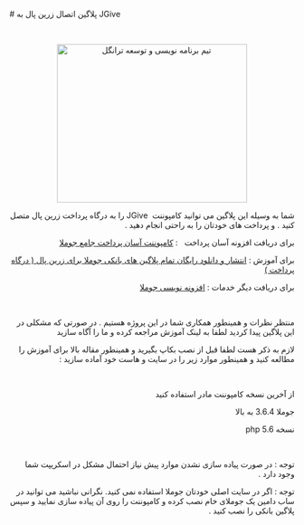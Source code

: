 # پلاگین اتصال زرین پال به JGive
<p> </p>
<p style="text-align: center;"><a title="تیم برنامه نویسی و توسعه ترانگل" href="https://trangell.com/fa/" rel="alternate"><img src="https://trangell.com/images/header-blogo.png" alt="تیم برنامه نویسی و توسعه ترانگل" width="336" height="280" /><br /></a></p>
<p dir="rtl" style="text-align: right;">شما به وسیله این پلاگین می توانید کامپوننت  JGive را به درگاه پرداخت زرین پال متصل کنید . و پرداخت های خودتان را به راحتی انجام دهید .</p>
<p dir="rtl" style="text-align: right;">برای دریافت افزونه آسان پرداخت   : <a title="کامپوننت آسان پرداخت جامع جوملا" href="https://trangell.com/fa/blog/90-کامپوننت-آسان-پرداخت-جامع-جوملا" rel="alternate">کامپوننت آسان پرداخت جامع جوملا</a></p>
<p dir="rtl" style="text-align: right;">برای آموزش : <a title="انتشار و دانلود رایگان تمام پلاگین های بانکی جوملا برای زرین پال ( درگاه پرداخت )" href="https://trangell.com/fa/blog/128-انتشار-و-دانلود-رایگان-تمام-پلاگین-های-بانکی-جوملا-برای-زرین-پال-درگاه-پرداخت">انتشار و دانلود رایگان تمام پلاگین های بانکی جوملا برای زرین پال ( درگاه پرداخت )</a></p>
<p dir="rtl" style="text-align: right;">برای دریافت دیگر خدمات : <a title="افزونه نویسی جوملا" href="https://trangell.com/fa/blog/6-خدمات-افزونه-نویسی" rel="alternate">افزونه نویسی جوملا</a></p>
<p dir="rtl" style="text-align: right;"> </p>
<p dir="rtl" style="text-align: right;">منتظر نظرات و همینطور همکاری شما در این پروژه هستیم . در صورتی که مشکلی در این پلاگین پیدا کردید لطفا به لینک آموزش مراجعه کرده و ما را آگاه سازید</p>
<p dir="rtl" style="text-align: right;">لازم به ذکر هست لطفا قبل از نصب بکاپ بگیرید و همینطور مقاله بالا برای آموزش را مطالعه کنید و همینطور موارد زیر را در سایت و هاست خود آماده سازید :</p>
<p dir="rtl" style="text-align: right;"> </p>
<p dir="rtl" style="text-align: right;">از آخرین نسخه کامپوننت مادر استفاده کنید</p>
<p dir="rtl" style="text-align: right;">جوملا 3.6.4 به بالا</p>
<p dir="rtl" style="text-align: right;">نسخه php 5.6</p>
<p dir="rtl" style="text-align: right;"> </p>
<p dir="rtl" style="text-align: right;">توجه : در صورت پیاده سازی نشدن موارد پیش نیاز احتمال مشکل در اسکریپت شما وجود دارد .</p>
<p dir="rtl" style="text-align: right;">توجه : اگر در سایت اصلی خودتان جوملا استفاده نمی کنید. نگرانی نباشید می توانید در ساب دامین یک جوملای خام نصب کرده و کامپوننت را روی آن پیاده سازی نمایید و سپس پلاگین بانکی را نصب کنید .</p>
